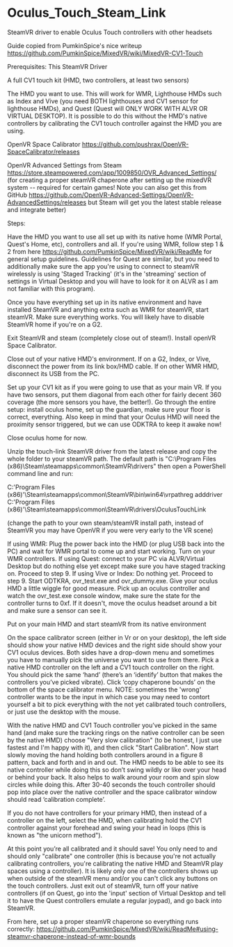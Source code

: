 # Oculus_Touch_Steam_Link
SteamVR driver to enable Oculus Touch controllers with other headsets

Guide copied from PumkinSpice's nice writeup
https://github.com/PumkinSpice/MixedVR/wiki/MixedVR-CV1-Touch

Prerequisites:
This SteamVR Driver

A full CV1 touch kit (HMD, two controllers, at least two sensors)

The HMD you want to use. This will work for WMR, Lighthouse HMDs such as Index and Vive (you need BOTH lighthouses and CV1 sensor for lighthouse HMDs), and Quest (Quest will ONLY WORK WITH ALVR OR VIRTUAL DESKTOP). It is possible to do this without the HMD's native controllers by calibrating the CV1 touch controller against the HMD you are using.

OpenVR Space Calibrator https://github.com/pushrax/OpenVR-SpaceCalibrator/releases

OpenVR Advanced Settings from Steam https://store.steampowered.com/app/1009850/OVR_Advanced_Settings/ (for creating a proper steamVR chaperone after setting up the mixedVR system -- required for certain games! Note you can also get this from GitHub https://github.com/OpenVR-Advanced-Settings/OpenVR-AdvancedSettings/releases but Steam will get you the latest stable release and integrate better)

Steps:

Have the HMD you want to use all set up with its native home (WMR Portal, Quest's Home, etc), controllers and all. If you're using WMR, follow step 1 & 2 from here https://github.com/PumkinSpice/MixedVR/wiki/ReadMe for general setup guidelines. Guidelines for Quest are similar, but you need to additionally make sure the app you're using to connect to steamVR wirelessly is using 'Staged Tracking' (it's in the 'streaming' section of settings in Virtual Desktop and you will have to look for it on ALVR as I am not familiar with this program).

Once you have everything set up in its native environment and have installed SteamVR and anything extra such as WMR for steamVR, start steamVR. Make sure everything works. You will likely have to disable SteamVR home if you're on a G2.

Exit SteamVR and steam (completely close out of steam!). Install openVR Space Calibrator.

Close out of your native HMD's environment. If on a G2, Index, or Vive, disconnect the power from its link box/HMD cable. If on other WMR HMD, disconnect its USB from the PC.

Set up your CV1 kit as if you were going to use that as your main VR. If you have two sensors, put them diagonal from each other for fairly decent 360 coverage (the more sensors you have, the better!). Go through the entire setup: install oculus home, set up the guardian, make sure your floor is correct, everything. Also keep in mind that your Oculus HMD will need the proximity sensor triggered, but we can use ODKTRA to keep it awake now!

Close oculus home for now.

Unzip the touch-link SteamVR driver from the latest release and copy the whole folder to your steamVR path. The default path is "C:\Program Files (x86)\Steam\steamapps\common\SteamVR\drivers" then open a PowerShell command line and run:

C:\'Program Files (x86)'\Steam\steamapps\common\SteamVR\bin\win64\vrpathreg adddriver C:\'Program Files (x86)'\Steam\steamapps\common\SteamVR\drivers\OculusTouchLink

(change the path to your own steam/steamVR install path, instead of SteamVR you may have OpenVR if you were very early to the VR scene)

If using WMR: Plug the power back into the HMD (or plug USB back into the PC) and wait for WMR portal to come up and start working. Turn on your WMR controllers.
If using Quest: connect to your PC via ALVR/Virtual Desktop but do nothing else yet except make sure you have staged tracking on. Proceed to step 9.
If using Vive or Index: Do nothing yet. Proceed to step 9.
Start ODTKRA, ovr_test.exe and ovr_dummy.exe. Give your oculus HMD a little wiggle for good measure. Pick up an oculus controller and watch the ovr_test.exe console window, make sure the state for the controller turns to 0xf. If it doesn't, move the oculus headset around a bit and make sure a sensor can see it.

Put on your main HMD and start steamVR from its native environment

On the space calibrator screen (either in Vr or on your desktop), the left side should show your native HMD devices and the right side should show your CV1 oculus devices. Both sides have a drop-down menu and sometimes you have to manually pick the universe you want to use from there. Pick a native HMD controller on the left and a CV1 touch controller on the right. You should pick the same ‘hand’ (there’s an ‘identify’ button that makes the controllers you’ve picked vibrate). Click ‘copy chaperone bounds’ on the bottom of the space calibrator menu. NOTE: sometimes the 'wrong' controller wants to be the input in which case you may need to contort yourself a bit to pick everything with the not yet calibrated touch controllers, or just use the desktop with the mouse.

With the native HMD and CV1 Touch controller you’ve picked in the same hand (and make sure the tracking rings on the native controller can be seen by the native HMD) choose "Very slow calibration" (to be honest, I just use fastest and I'm happy with it), and then click "Start Calibration". Now start slowly moving the hand holding both controllers around in a figure 8 pattern, back and forth and in and out. The HMD needs to be able to see its native controller while doing this so don’t swing wildly or like over your head or behind your back. It also helps to walk around your room and spin slow circles while doing this. After 30-40 seconds the touch controller should pop into place over the native controller and the space calibrator window should read ‘calibration complete’.

If you do not have controllers for your primary HMD, then instead of a controller on the left, select the HMD, when calibrating hold the CV1 controller against your forehead and swing your head in loops (this is known as "the unicorn method").

At this point you’re all calibrated and it should save! You only need to and should only "calibrate" one controller (this is because you're not actually calibrating controllers, you're calibrating the native HMD and SteamVR play spaces using a controller). It is likely only one of the controllers shows up when outside of the steamVR menu and/or you can't click any buttons on the touch controllers. Just exit out of steamVR, turn off your native controllers (if on Quest, go into the 'input' section of Virtual Desktop and tell it to have the Quest controllers emulate a regular joypad), and go back into SteamVR.

From here, set up a proper steamVR chaperone so everything runs correctly: https://github.com/PumkinSpice/MixedVR/wiki/ReadMe#using-steamvr-chaperone-instead-of-wmr-bounds
